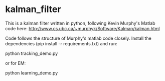# kalman_filter

This is a kalman filter written in python, following Kevin Murphy's Matlab code here: http://www.cs.ubc.ca/~murphyk/Software/Kalman/kalman.html

Code follows the structure of Murphy's matlab code closely. Install the dependencies (pip install -r requirements.txt) and run: 

python tracking_demo.py 

or for EM:

python learning_demo.py 
